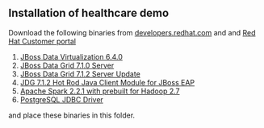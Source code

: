 ## Installation of healthcare demo

Download the following binaries from [developers.redhat.com](http://developers.redhat.com) and 
and [Red Hat Customer portal](http://access.redhat.com/downloads) 

1. [JBoss Data Virtualization 6.4.0](https://developers.redhat.com/download-manager/file/jboss-dv-6.4.0-installer.jar)
2. [JBoss Data Grid 7.1.0 Server](https://developers.redhat.com/download-manager/file/jboss-datagrid-7.1.0-server.zip)
3. [JBoss Data Grid 7.1.2 Server Update](https://access.redhat.com/jbossnetwork/restricted/softwareDownload.html?softwareId=56221)
4. [JDG 7.1.2 Hot Rod Java Client Module for JBoss EAP](https://access.redhat.com/jbossnetwork/restricted/softwareDownload.html?softwareId=56241)
5. [Apache Spark 2.2.1 with prebuilt for Hadoop 2.7](https://spark.apache.org/downloads.html)
6. [PostgreSQL JDBC Driver](https://jdbc.postgresql.org/download.html)

and place these binaries in this folder.